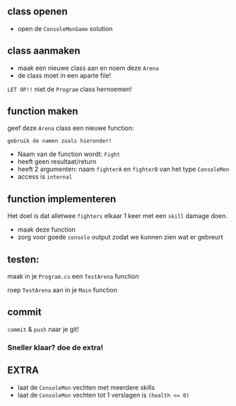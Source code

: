 ## class openen

- open de `ConsoleMonGame` solution

## class aanmaken

- maak een nieuwe class aan en noem deze `Arena`
- de class moet in een aparte file!

`LET OP!!` niet de `Program` class hernoemen!


## function maken


geef deze `Arena` class een nieuwe function:

`gebruik de namen zoals hieronder!`

- Naam van de function wordt: `Fight`
- heeft geen resultaat/return
- heeft 2 argumenten: naam `fighterA` en `fighterB` van het type `ConsoleMon`
- access is `internal`

## function implementeren


Het doel is dat alletwee `fighters` elkaar 1 keer met een `skill` damage doen.

- maak deze function
- zorg voor goede `console` output zodat we kunnen zien wat er gebreurt

## testen:

maak in je `Program.cs` een `TestArena` function

roep `TestArena` aan in je `Main` function

## commit

`commit` & `push` naar je git!


### Sneller klaar? doe de extra!

## EXTRA

- laat de `ConsoleMon` vechten met meerdere skills
- laat de `ConsoleMon` vechten tot 1 verslagen is `(health <= 0)`